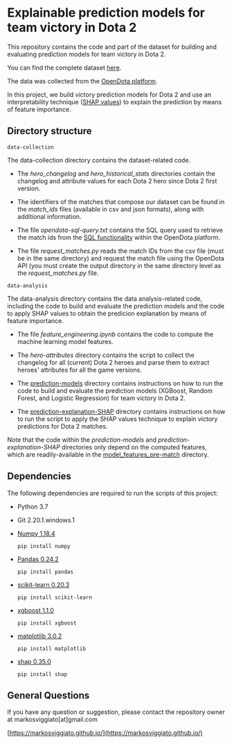 # Explainable prediction models for team victory in Dota 2


This repository contains the code and part of the dataset for building and evaluating prediction models for team victory in Dota 2.

You can find the complete dataset [here](http://doi.org/10.5281/zenodo.3890315).

The data was collected from the [OpenDota platform](https://www.opendota.com/).

In this project, we build victory prediction models for Dota 2 and use an interpretability technique ([SHAP values](http://papers.nips.cc/paper/7062-a-unified-approach-to-interpreting-model-predictions.pdf)) to explain the prediction by means of feature importance.


## Directory structure

`data-collection`

The data-collection directory contains the dataset-related code.

* The *hero_changelog* and *hero_historical_stats* directories contain the changelog and attribute values for each Dota 2 hero since Dota 2 first version.

* The identifiers of the matches that compose our dataset can be found in the *match_ids* files (available in csv and json formats), along with additional information.

* The file *opendota-sql-query.txt* contains the SQL query used to retrieve the match ids from the [SQL functionality](https://www.opendota.com/explorer) within the OpenDota platform.

* The file *request_matches.py* reads the match IDs from the csv file (must be in the same directory) and request the match file using the OpenDota API (you must create the output directory in the same directory level as the *request_matches.py* file.  


`data-analysis`

The data-analysis directory contains the data analysis-related code, including the code to build and evaluate the prediction models and the code to apply SHAP values to obtain the predicion explanation by means of feature importance.

* The file *feature_engineering.ipynb* contains the code to compute the machine learning model features.

* The *hero-attributes* directory contains the script to collect the changelog for all (current) Dota 2 heroes and parse them to extract heroes' attributes for all the game versions.

* The [prediction-models](data-analysis/prediction-models/) directory contains instructions on how to run the code to build and evaluate the prediction models (XGBoost, Random Forest, and Logistic Regression) for team victory in Dota 2.

* The [prediction-explanation-SHAP](data-analysis/prediction-explanation-SHAP/) directory contains instructions on how to run the script to apply the SHAP values technique to explain victory predictions for Dota 2 matches.

Note that the code within the *prediction-models* and *prediction-explanation-SHAP* directories only depend on the computed features, which are readily-available in the [model_features_pre-match](data-analysis/prediction-models/model_features_pre-match/) directory.

## Dependencies

The following dependencies are required to run the scripts of this project:

 - Python 3.7
 
 
 - Git 2.20.1.windows.1
  
  
 - [Numpy 1.18.4](https://numpy.org/)

    `
    pip install numpy
    `


 - [Pandas 0.24.2](https://pandas.pydata.org/)
 
    `
    pip install pandas
    `
 
 
 - [scikit-learn 0.20.3](https://scikit-learn.org/stable/)

    `
    pip install scikit-learn
    `


 - [xgboost 1.1.0](https://xgboost.readthedocs.io/en/latest/)

    `
    pip install xgboost
    `
  
  
 - [matplotlib 3.0.2](https://matplotlib.org/)

    `
    pip install matplotlib
    `
    
    
 - [shap 0.35.0](https://github.com/slundberg/shap)

    `
    pip install shap
    `

## General Questions

If you have any question or suggestion, please contact the repository owner at markosviggiato[at]gmail.com


[https://markosviggiato.github.io/](https://markosviggiato.github.io/)
